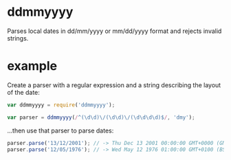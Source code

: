 # ddmmyyyy

Parses local dates in dd/mm/yyyy or mm/dd/yyyy format and rejects invalid strings.

# example

Create a parser with a regular expression and a string describing the layout of
the date:

```JavaScript
var ddmmyyyy = require('ddmmyyyy');

var parser = ddmmyyyy(/^(\d\d)\/(\d\d)\/(\d\d\d\d)$/, 'dmy');
```

...then use that parser to parse dates:

```JavaScript
parser.parse('13/12/2001'); // -> Thu Dec 13 2001 00:00:00 GMT+0000 (GMT)
parser.parse('12/05/1976'); // -> Wed May 12 1976 01:00:00 GMT+0100 (BST)
```
